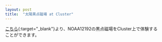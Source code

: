 ```yaml
---
layout: post
title:  "太陽黒点磁場 at Cluster"
---
```

[こちら][cluster]{:target="_blank"}より、NOAA12192の黒点磁場をCluster上で体験することができます。

[cluster]: https://cluster.mu/w/69860b8a-f090-4400-9e12-de0e5e101706



